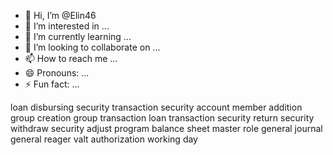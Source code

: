 - 👋 Hi, I’m @Elin46
- 👀 I’m interested in ...
- 🌱 I’m currently learning ...
- 💞️ I’m looking to collaborate on ...
- 📫 How to reach me ...
- 😄 Pronouns: ...
- ⚡ Fun fact: ...

<!---
Elin46/Elin46 is a ✨ special ✨ repository because its `README.md` (this file) appears on your GitHub profile.
You can click the Preview link to take a look at your changes.
--->
loan disbursing
security transaction
security account
member addition
group creation
group transaction
loan transaction
security return
security withdraw
security adjust
program balance sheet
master role
general journal
general reager
valt
authorization
working day
